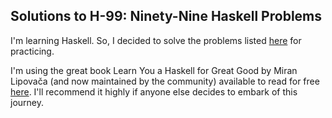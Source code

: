 ## Solutions to H-99: Ninety-Nine Haskell Problems

I'm learning Haskell. So, I decided to solve the problems listed
[here](https://wiki.haskell.org/H-99:_Ninety-Nine_Haskell_Problems) for
practicing.

I'm using the great book Learn You a Haskell for Great Good by Miran Lipovača
(and now maintained by the community) available to read for free
[here](https://learnyouahaskell.github.io/). I'll recommend it highly if anyone
else decides to embark of this journey.
